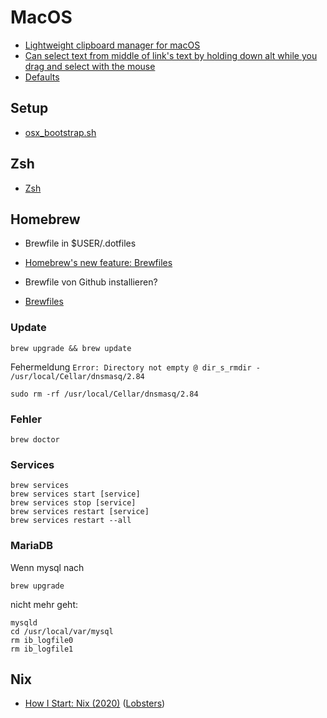 # MacOS

- [Lightweight clipboard manager for macOS](https://github.com/p0deje/Maccy)
- [Can select text from middle of link's text by holding down alt while you drag and select with the mouse](https://twitter.com/MBoffin/status/1218668903586394112)
- [Defaults](https://macos-defaults.com/#%F0%9F%99%8B-what-s-a-defaults-command)

## Setup

- [osx_bootstrap.sh](https://gist.github.com/codeinthehole/26b37efa67041e1307db)

## Zsh

- [Zsh](https://github.com/nikitavoloboev/knowledge/blob/5206fcdfa83dcbccc04de33975a23b9d22f82bbe/unix/shell/zsh/zsh.md)

## Homebrew

- Brewfile in $USER/.dotfiles

- [Homebrew's new feature: Brewfiles](https://coderwall.com/p/afmnbq/homebrew-s-new-feature-brewfiles)
- Brewfile von Github installieren?
- [Brewfiles](https://brewfile.info/)

### Update

```
brew upgrade && brew update
```

Fehermeldung 
`Error: Directory not empty @ dir_s_rmdir - /usr/local/Cellar/dnsmasq/2.84`

```
sudo rm -rf /usr/local/Cellar/dnsmasq/2.84
```

### Fehler

```
brew doctor
```

### Services

```
brew services
brew services start [service]
brew services stop [service]
brew services restart [service]
brew services restart --all
```

### MariaDB

Wenn mysql nach
```
brew upgrade
```
nicht mehr geht:

```
mysqld
cd /usr/local/var/mysql
rm ib_logfile0
rm ib_logfile1 
```

## Nix

- [How I Start: Nix (2020)](https://christine.website/blog/how-i-start-nix-2020-03-08) ([Lobsters](https://lobste.rs/s/lktf6u/how_i_start_nix))
